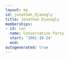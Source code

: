 ```yaml
---
layout: mp
id: jonathan_djanogly
title: Jonathan Djanogly
memberships:
- id: con
  name: Conservative Party
  start: '2001-10-24'
  end: 
autogenerated: true
---
```

